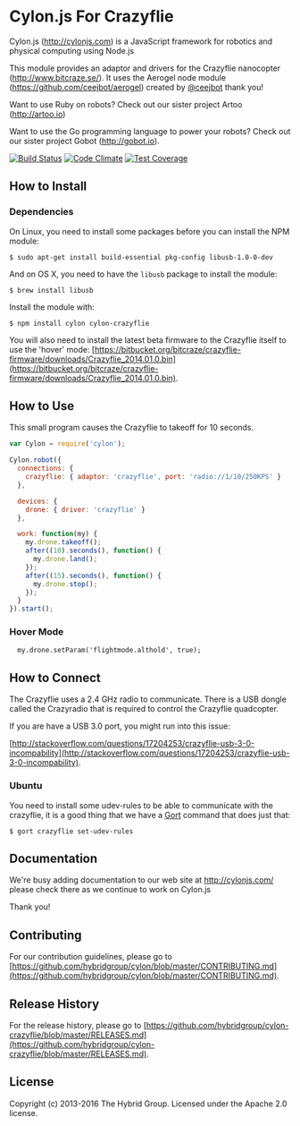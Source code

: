 # Cylon.js For Crazyflie

Cylon.js (http://cylonjs.com) is a JavaScript framework for robotics and physical computing using Node.js

This module provides an adaptor and drivers for the Crazyflie nanocopter (http://www.bitcraze.se/). It uses the Aerogel node module (https://github.com/ceejbot/aerogel) created by [@ceejbot](https://github.com/ceejbot) thank you!

Want to use Ruby on robots? Check out our sister project Artoo (http://artoo.io)

Want to use the Go programming language to power your robots? Check out our sister project Gobot (http://gobot.io).

[![Build Status](https://secure.travis-ci.org/hybridgroup/cylon-crazyflie.png?branch=master)](http://travis-ci.org/hybridgroup/cylon-crazyflie) [![Code Climate](https://codeclimate.com/github/hybridgroup/cylon-crazyflie/badges/gpa.svg)](https://codeclimate.com/github/hybridgroup/cylon-crazyflie) [![Test Coverage](https://codeclimate.com/github/hybridgroup/cylon-crazyflie/badges/coverage.svg)](https://codeclimate.com/github/hybridgroup/cylon-crazyflie)

## How to Install

### Dependencies

On Linux, you need to install some packages before you can install the NPM module:

    $ sudo apt-get install build-essential pkg-config libusb-1.0-0-dev

And on OS X, you need to have the `libusb` package to install the module:

    $ brew install libusb

Install the module with:

    $ npm install cylon cylon-crazyflie

You will also need to install the latest beta firmware to the Crazyflie itself to use the 'hover' mode:
[https://bitbucket.org/bitcraze/crazyflie-firmware/downloads/Crazyflie_2014.01.0.bin](https://bitbucket.org/bitcraze/crazyflie-firmware/downloads/Crazyflie_2014.01.0.bin).

## How to Use

This small program causes the Crazyflie to takeoff for 10 seconds.

```javascript
var Cylon = require('cylon');

Cylon.robot({
  connections: {
    crazyflie: { adaptor: 'crazyflie', port: 'radio://1/10/250KPS' }
  },

  devices: {
    drone: { driver: 'crazyflie' }
  },

  work: function(my) {
    my.drone.takeoff();
    after((10).seconds(), function() {
      my.drone.land();
    });
    after((15).seconds(), function() {
      my.drone.stop();
    });
  }
}).start();
```

### Hover Mode

```
  my.drone.setParam('flightmode.althold', true);
```

## How to Connect

The Crazyflie uses a 2.4 GHz radio to communicate.
There is a USB dongle called the Crazyradio that is required to control the Crazyflie quadcopter.

If you are have a USB 3.0 port, you might run into this issue:

[http://stackoverflow.com/questions/17204253/crazyflie-usb-3-0-incompability](http://stackoverflow.com/questions/17204253/crazyflie-usb-3-0-incompability).

### Ubuntu

You need to install some udev-rules to be able to communicate with the crazyflie, it is a good thing that we have a [Gort](http://gort.io) command that does just that:

    $ gort crazyflie set-udev-rules

## Documentation

We're busy adding documentation to our web site at http://cylonjs.com/ please check there as we continue to work on Cylon.js

Thank you!

## Contributing

For our contribution guidelines, please go to [https://github.com/hybridgroup/cylon/blob/master/CONTRIBUTING.md](https://github.com/hybridgroup/cylon/blob/master/CONTRIBUTING.md).

## Release History

For the release history, please go to [https://github.com/hybridgroup/cylon-crazyflie/blob/master/RELEASES.md](https://github.com/hybridgroup/cylon-crazyflie/blob/master/RELEASES.md).

## License
Copyright (c) 2013-2016 The Hybrid Group. Licensed under the Apache 2.0 license.
